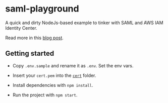 # saml-playground

A quick and dirty NodeJs-based example to tinker with SAML and AWS IAM Identity Center.

Read more in this [blog post](https://www.imandrea.me/blog/saml-iam-ic/).

## Getting started

* Copy `.env.sample` and rename it as `.env`. Set the env vars.

* Insert your `cert.pem` into the [`cert`](cert) folder.

* Install dependencies with `npm install`.

* Run the project with `npm start`.
